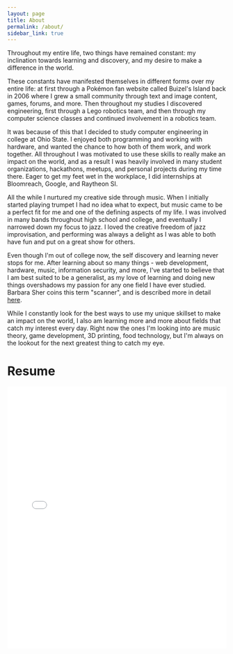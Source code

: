 ```yaml
---
layout: page 
title: About
permalink: /about/
sidebar_link: true
---
```


Throughout my entire life, two things have remained constant: my inclination towards learning and discovery, and my desire to make a difference in the world.

These constants have manifested themselves in different forms over my entire life: at first through a Pokémon fan website called Buizel's Island back in 2006 where I grew a small community through text and image content, games, forums, and more. Then throughout my studies I discovered engineering, first through a Lego robotics team, and then through my computer science classes and continued involvement in a robotics team.

It was because of this that I decided to study computer engineering in college at Ohio State. I enjoyed both programming and working with hardware, and wanted the chance to how both of them work, and work together. All throughout I was motivated to use these skills to really make an impact on the world, and as a result I was heavily involved in many student organizations, hackathons, meetups, and personal projects during my time there. Eager to get my feet wet in the workplace, I did internships at Bloomreach, Google, and Raytheon SI.

All the while I nurtured my creative side through music. When I initially started playing trumpet I had no idea what to expect, but music came to be a perfect fit for me and one of the defining aspects of my life. I was involved in many bands throughout high school and college, and eventually I narrowed down my focus to jazz. I loved the creative freedom of jazz improvisation, and performing was always a delight as I was able to both have fun and put on a great show for others.

Even though I'm out of college now, the self discovery and learning never stops for me. After learning about so many things - web development, hardware, music, information security, and more, I've started to believe that I am best suited to be a generalist, as my love of learning and doing new things overshadows my passion for any one field I have ever studied. Barbara Sher coins this term "scanner", and is described more in detail [here](http://www.getmotivation.com/motivationblog/2017/04/barbara-sher-scanner/).

While I constantly look for the best ways to use my unique skillset to make an impact on the world, I also am learning more and more about fields that catch my interest every day. Right now the ones I'm looking into are music theory, game development, 3D printing, food technology, but I'm always on the lookout for the next greatest thing to catch my eye.

# Resume

<object data="/documents/resume.pdf" type="application/pdf" width="100%" height="600px">
<iframe src="/documents/resume.pdf" width="100%" height="600px" style="border: none;">
This browser does not support PDFs. Please download the PDF to view it: <a href="/documents/resume.pdf">Download PDF</a>
</iframe>
</object>

